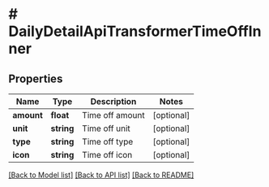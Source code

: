# # DailyDetailApiTransformerTimeOffInner

## Properties

Name | Type | Description | Notes
------------ | ------------- | ------------- | -------------
**amount** | **float** | Time off amount | [optional]
**unit** | **string** | Time off unit | [optional]
**type** | **string** | Time off type | [optional]
**icon** | **string** | Time off icon | [optional]

[[Back to Model list]](../../README.md#models) [[Back to API list]](../../README.md#endpoints) [[Back to README]](../../README.md)
